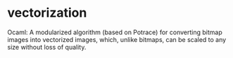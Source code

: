 vectorization
=============

Ocaml: A modularized algorithm (based on Potrace) for converting bitmap images into vectorized images, which, unlike bitmaps, can be scaled to any size without loss of quality. 